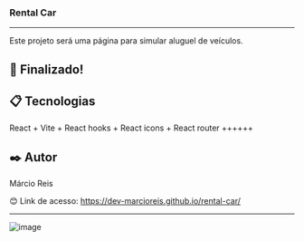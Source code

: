 ### Rental Car

---

Este projeto será uma página para simular aluguel de veículos.

## 🚀 Finalizado!

## 📋 Tecnologias
React + Vite + React hooks + React icons + React router ++++++

## ✒️ Autor
Márcio Reis

😊 Link de acesso: https://dev-marcioreis.github.io/rental-car/

---
![image](https://github.com/dev-marcioreis/rental-car/assets/122680054/88772a7e-9e46-484a-ad21-142e2c4b6ba1)



